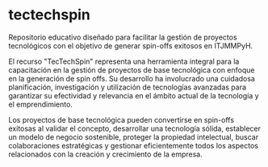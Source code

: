 # tectechspin
Repositorio educativo diseñado para facilitar la gestión de proyectos tecnológicos con el objetivo de generar spin-offs exitosos en ITJMMPyH.

El recurso "TecTechSpin" representa una herramienta integral para la capacitación en la gestión de proyectos de base tecnológica con enfoque en la generación de spin offs. Su desarrollo ha involucrado una cuidadosa planificación, investigación y utilización de tecnologías avanzadas para garantizar su efectividad y relevancia en el ámbito actual de la tecnología y el emprendimiento.

Los proyectos de base tecnológica pueden convertirse en spin-offs exitosas al validar el concepto, desarrollar una tecnología sólida, establecer un modelo de negocio sostenible, proteger la propiedad intelectual, buscar colaboraciones estratégicas y gestionar eficientemente todos los aspectos relacionados con la creación y crecimiento de la empresa.
